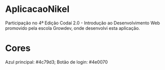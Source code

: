 # AplicacaoNikel

Participação no 4ª Edição Codaí 2.0 - Introdução ao Desenvolvimento Web promovido pela escola Growdev, onde desenvolvi esta aplicação.

# Cores 
Azul principal: #4c79d3;
Botão de login: #4e0070

